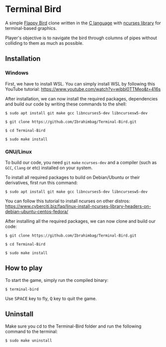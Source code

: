 # Terminal Bird
A simple [Flappy Bird](https://en.wikipedia.org/wiki/Flappy_Bird) clone written in the [C language](https://en.wikipedia.org/wiki/C_(programming_language)) with [ncurses library](https://en.wikipedia.org/wiki/Ncurses) for terminal-based graphics. 

Player's objective is to navigate the bird through columns of pipes without colliding to them as much as possible.
## Installation
### Windows
First, we have to install WSL. You can simply install WSL by following this YouTube tutorial: https://www.youtube.com/watch?v=wjbbl0TTMeo&t=416s 

After installation, we can now install the required packages, dependencies and build our code by writing these commands to the shell: 
```console
$ sudo apt install git make gcc libncurses5-dev libncursesw5-dev

$ git clone https://github.com/Ibrahimbag/Terminal-Bird.git

$ cd Terminal-Bird

$ sudo make install
```
### GNU/Linux
To build our code, you need `git` `make` `ncurses-dev` and a compiler (such as `GCC`, `Clang` or etc) installed on your system.

To install all required packages to build on Debian/Ubuntu or their derivatives, first run this command:
```console
$ sudo apt install git make gcc libncurses5-dev libncursesw5-dev
```
You can follow this tutorial to install ncurses on other distros: https://www.cyberciti.biz/faq/linux-install-ncurses-library-headers-on-debian-ubuntu-centos-fedora/

After installing all the required packages, we can now clone and build our code:
```console
$ git clone https://github.com/Ibrahimbag/Terminal-Bird.git

$ cd Terminal-Bird

$ sudo make install
```

## How to play
To start the game, simply run the compiled binary:
```console
$ terminal-bird
```
Use <kbd>SPACE</kbd> key to fly, <kbd>Q</kbd> key to quit the game.

## Uninstall
Make sure you cd to the Terminal-Bird folder and run the following command to the terminal:
```console
$ sudo make uninstall
```